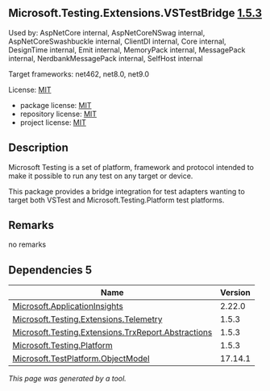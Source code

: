 Microsoft.Testing.Extensions.VSTestBridge [1.5.3](https://www.nuget.org/packages/Microsoft.Testing.Extensions.VSTestBridge/1.5.3)
--------------------

Used by: AspNetCore internal, AspNetCoreNSwag internal, AspNetCoreSwashbuckle internal, ClientDI internal, Core internal, DesignTime internal, Emit internal, MemoryPack internal, MessagePack internal, NerdbankMessagePack internal, SelfHost internal

Target frameworks: net462, net8.0, net9.0

License: [MIT](../../../../licenses/mit) 

- package license: [MIT](https://licenses.nuget.org/MIT) 
- repository license: [MIT](https://github.com/microsoft/testfx) 
- project license: [MIT](https://github.com/microsoft/testfx) 

Description
-----------
Microsoft Testing is a set of platform, framework and protocol intended to make it possible to run any test on any target or device.

This package provides a bridge integration for test adapters wanting to target both VSTest and Microsoft.Testing.Platform test platforms.

Remarks
-----------
no remarks


Dependencies 5
-----------

|Name|Version|
|----------|:----|
|[Microsoft.ApplicationInsights](../../../../packages/nuget.org/microsoft.applicationinsights/2.22.0)|2.22.0|
|[Microsoft.Testing.Extensions.Telemetry](../../../../packages/nuget.org/microsoft.testing.extensions.telemetry/1.5.3)|1.5.3|
|[Microsoft.Testing.Extensions.TrxReport.Abstractions](../../../../packages/nuget.org/microsoft.testing.extensions.trxreport.abstractions/1.5.3)|1.5.3|
|[Microsoft.Testing.Platform](../../../../packages/nuget.org/microsoft.testing.platform/1.5.3)|1.5.3|
|[Microsoft.TestPlatform.ObjectModel](../../../../packages/nuget.org/microsoft.testplatform.objectmodel/17.14.1)|17.14.1|

*This page was generated by a tool.*